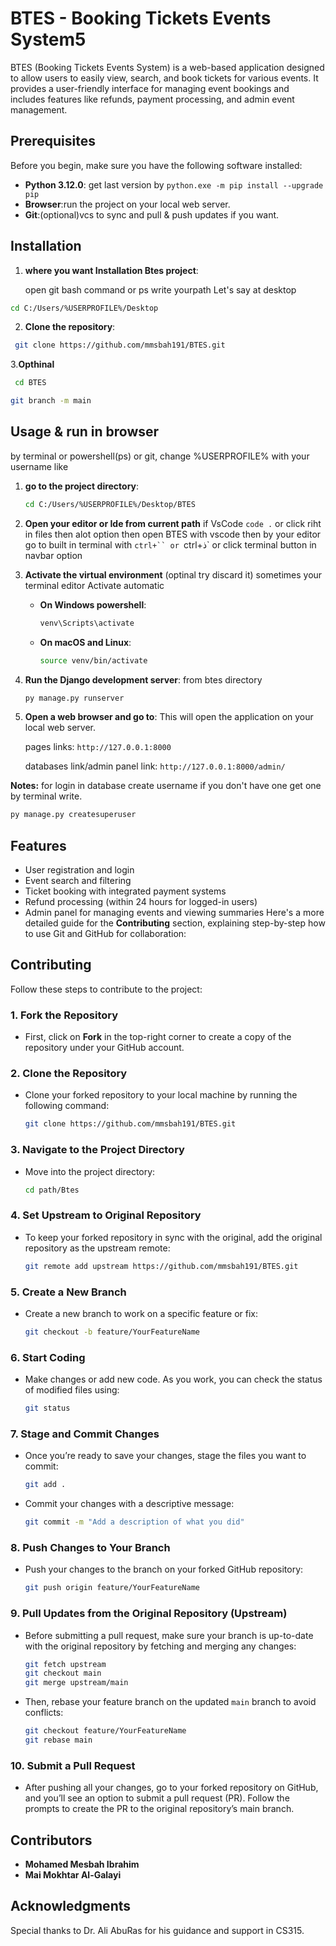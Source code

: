 # BTES - Booking Tickets Events System5

BTES (Booking Tickets Events System) is a web-based application designed to allow users to easily view, search, and book tickets for various events. It provides a user-friendly interface for managing event bookings and includes features like refunds, payment processing, and admin event management.

## Prerequisites

Before you begin, make sure you have the following software installed:

- **Python 3.12.0**: get last version by `python.exe -m pip install --upgrade pip`
- **Browser**:run the project on your local web server.
- **Git**:(optional)vcs to sync and pull & push updates if you want.


## Installation

1. **where you want Installation Btes project**:

   open git bash command or ps write yourpath  Let's say at desktop
  ```bash
cd C:/Users/%USERPROFILE%/Desktop
   ```
2. **Clone the repository**:
  ```bash 
   git clone https://github.com/mmsbah191/BTES.git
   ```

3.**Opthinal**
  ```bash 
   cd BTES
   ```
   ```bash 
   git branch -m main
   ```

## Usage & run in browser
by terminal or powershell(ps) or git, change %USERPROFILE% with your username like

1. **go to the project directory**:
   ```bash
   cd C:/Users/%USERPROFILE%/Desktop/BTES
   ```
2. **Open your editor or Ide from current path**
   if VsCode `code .` or click riht in files then alot option then open BTES with vscode
   then by your editor go to built in terminal with `ctrl+``
   or `ctrl+ذ` or click terminal button in navbar option

4. **Activate the virtual environment**
(optinal try discard it) sometimes your terminal editor Activate automatic
   - **On Windows powershell**:
     ```bash
     venv\Scripts\activate
     ```
   - **On macOS and Linux**:
     ```bash
     source venv/bin/activate
     ```
     
5. **Run the Django development server**:
   from btes directory
   ```bash
   py manage.py runserver
   ```
3. **Open a web browser and go to**:
   This will open the application on your local web server.
   
   pages links: ```http://127.0.0.1:8000```

   databases link/admin panel link: ```http://127.0.0.1:8000/admin/```

**Notes:**
for login in database create username if you don't have one get one by terminal write.
```bash
py manage.py createsuperuser
```

## Features

- User registration and login
- Event search and filtering
- Ticket booking with integrated payment systems
- Refund processing (within 24 hours for logged-in users)
- Admin panel for managing events and viewing summaries
  Here's a more detailed guide for the **Contributing** section, explaining step-by-step how to use Git and GitHub for collaboration:

## Contributing

Follow these steps to contribute to the project:

### 1. Fork the Repository

- First, click on **Fork** in the top-right corner to create a copy of the repository under your GitHub account.

### 2. Clone the Repository

- Clone your forked repository to your local machine by running the following command:
  ```bash
  git clone https://github.com/mmsbah191/BTES.git
  ```

### 3. Navigate to the Project Directory

- Move into the project directory:
  ```bash
  cd path/Btes
  ```

### 4. Set Upstream to Original Repository

- To keep your forked repository in sync with the original, add the original repository as the upstream remote:
  ```bash
  git remote add upstream https://github.com/mmsbah191/BTES.git
  ```

### 5. Create a New Branch

- Create a new branch to work on a specific feature or fix:
  ```bash
  git checkout -b feature/YourFeatureName
  ```

### 6. Start Coding

- Make changes or add new code. As you work, you can check the status of modified files using:
  ```bash
  git status
  ```

### 7. Stage and Commit Changes

- Once you’re ready to save your changes, stage the files you want to commit:
  ```bash
  git add .
  ```
- Commit your changes with a descriptive message:
  ```bash
  git commit -m "Add a description of what you did"
  ```

### 8. Push Changes to Your Branch

- Push your changes to the branch on your forked GitHub repository:
  ```bash
  git push origin feature/YourFeatureName
  ```

### 9. Pull Updates from the Original Repository (Upstream)

- Before submitting a pull request, make sure your branch is up-to-date with the original repository by fetching and merging any changes:
  ```bash
  git fetch upstream
  git checkout main
  git merge upstream/main
  ```
- Then, rebase your feature branch on the updated `main` branch to avoid conflicts:
  ```bash
  git checkout feature/YourFeatureName
  git rebase main
  ```

### 10. Submit a Pull Request

- After pushing all your changes, go to your forked repository on GitHub, and you’ll see an option to submit a pull request (PR). Follow the prompts to create the PR to the original repository’s main branch.

## Contributors

- **Mohamed Mesbah Ibrahim**
- **Mai Mokhtar Al-Galayi**

## Acknowledgments

Special thanks to Dr. Ali AbuRas for his guidance and support in CS315.
